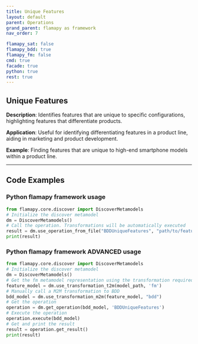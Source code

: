```yaml
---
title: Unique Features
layout: default
parent: Operations
grand_parent: flamapy as framework
nav_order: 7

flamapy_sat: false
flamapy_bdd: true
flamapy_fm: false
cmd: true
facade: true
python: true
rest: true
---
```

## Unique Features
**Description**: 
Identifies features that are unique to specific configurations, highlighting features that differentiate products.

**Application**: 
Useful for identifying differentiating features in a product line, aiding in marketing and product development.

**Example**: 
Finding features that are unique to high-end smartphone models within a product line.

---
## Code Examples

### Python flamapy framework usage
```python
from flamapy.core.discover import DiscoverMetamodels
# Initialize the discover metamodel
dm = DiscoverMetamodels()
# Call the operation. Transformations will be automatically executed
result = dm.use_operation_from_file("BDDUniqueFeatures", "path/to/feature/model")
print(result)
```
### Python flamapy framework **ADVANCED** usage
```python
from flamapy.core.discover import DiscoverMetamodels
# Initialize the discover metamodel
dm = DiscoverMetamodels()
# Get the fm metamodel representation using the transformation required to get to the fm metamodel
feature_model = dm.use_transformation_t2m(model_path, 'fm')
# Manually call a M2M transformation to BDD
bdd_model = dm.use_transformation_m2m(feature_model, "bdd")
# Get the operation
operation = dm.get_operation(bdd_model, 'BDDUniqueFeatures')
# Execute the operation
operation.execute(bdd_model)
# Get and print the result
result = operation.get_result()
print(result)
```
